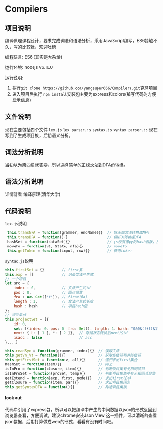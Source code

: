 # Compilers

## 项目说明
编译原理课程设计，要求完成词法和语法分析，采用JavaScript编写，ES6接触不久，写的比较挫，欢迎吐槽

编程语言: ES6 (其实是大杂烩)

运行环境: nodejs v6.10.0

运行说明:

1. 执行```git clone https://github.com/yangsuper666/Compilers.git```克隆项目
2. 进入项目后执行  ``` npm install ```安装包主要为express和colors(编写代码时方便显示信息)

## 文件说明

现在主要包括四个文件 ```lex.js``` ```lex_parser.js``` ```syntax.js``` ```syntax_parser.js``` 现在写到了生成项目族，后期语义分析。

## 词法分析说明

当初以为第四周就答辩，所以选择简单的正规文法到DFA的转换。

## 语法分析说明

详情请看 编译原理(清华大学)

## 代码说明

 ```lex.js```说明

```javascript
 this.transNFA = function(grammer, endName){}  // 将正规文法转换成NFA
 this.transDFA = function(){}                  // 将NFA转换成DFA
 hashSet = function(dataSet){}                 // js没有像py的hash函数，所以手写一个生成唯一id
 moveTo = function(vt, State, nfa){}           // moveTo 
 this.getToken = function(input, row){}        // 获得token
```

```syntax.js```说明

```javascript
this.firstSet = {}        // first集
this.exp = []             // 记录文法产生式
// 一个项目
let src = { 
    index : 0,            // 文法产生式id
    pos : 0,              // 圆点位置
    fro : new Set(['#']), // first(βa)
    length : 1,           // 文法产生式长度
    hash : hash           // 项目hash值
};
// 项目集族
this.projectSet = [{
 	id: 0,
	set: [{index: 0, pos: 0, fro: Set(), length: 1, hash: "0&0&([#])&1"}, ...], // 存储项目
	next: { L: [ 1 ], *: [ 2 ]},  // 存储状态转换后next的id
    isacc : false                 // acc               
},...]
```

```javascript
this.readSyn = function(grammer, index){}  // 读取文法
this.getVn_Vt = function(){}               // 获取终结符和非终结符
this.getFirstSet = function(v, all){}      // 递归求出first集合
hashSet = function(item){}                 // 同上
isInPro = function(closure, item){}        // 判断项目集有无相同项目
isInProSet = function(proSet, temp){}      // 判断项目集族中有无相同项目集
getExtend = function(exp, first, node){}   // 求出first(βa)
getClosure = function(item, par){}         // 求出项目集闭包
this.getSyntaxDFA = function(){}           // 构造项目集族
```

#### look out

代码中引用了express包，所以可以把编译中产生的中间数据以json的形式返回到浏览器查看，方便调试，建议chrome安装Json View 这一插件，可以清晰的查看json数据，后期打算做成web的形式，看看有没有时间吧。